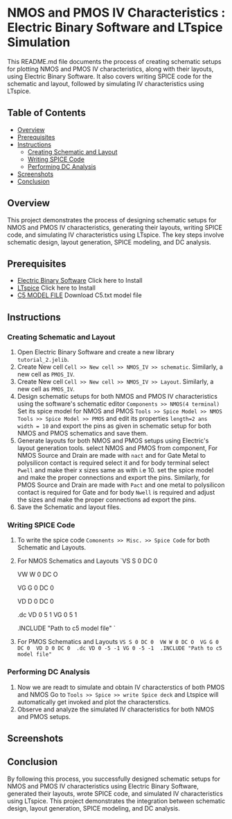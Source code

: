 
# NMOS and PMOS IV Characteristics : Electric Binary Software and LTspice Simulation

This README.md file documents the process of creating schematic setups for plotting NMOS and PMOS IV characteristics, along with their layouts, using Electric Binary Software. It also covers writing SPICE code for the schematic and layout, followed by simulating IV characteristics using LTspice.

## Table of Contents
- [Overview](#overview)
- [Prerequisites](#prerequisites)
- [Instructions](#instructions)
  - [Creating Schematic and Layout](#creating-schematic-and-layout)
  - [Writing SPICE Code](#writing-spice-code)
  - [Performing DC Analysis](#performing-dc-analysis)
- [Screenshots](#screenshots)
- [Conclusion](#conclusion)

## Overview
This project demonstrates the process of designing schematic setups for NMOS and PMOS IV characteristics, generating their layouts, writing SPICE code, and simulating IV characteristics using LTspice. The key steps involve schematic design, layout generation, SPICE modeling, and DC analysis.

## Prerequisites
- [Electric Binary Software](https://link-to-electric.com) Click here to Install
- [LTspice](https://www.analog.com/en/design-center/design-tools-and-calculators/simulation-tools/lts.html) Click here to Install
- [C5 MODEL FILE](http://cmosedu.com/videos/electric/tutorial2/C5_models.txt) Download C5.txt model file 

## Instructions

### Creating Schematic and Layout
1. Open Electric Binary Software and create a new library `tutorial_2.jelib`.
2. Create New cell `Cell >> New cell >> NMOS_IV >> schematic`. Similarly, a new cell as `PMOS_IV`.
3. Create New cell `Cell >> New cell >> NMOS_IV >> Layout`. Similarly, a new cell as `PMOS_IV`.
4. Design schematic setups for both NMOS and PMOS IV characteristics using the software's schematic editor `Components >> NMOS(4 terminal) `
    Set its spice model for NMOS and PMOS  `Tools >> Spice Model >> NMOS` `Tools >> Spice Model >> PMOS` and edit its properties `length=2 ans width = 10`
    and export the pins as given in schematic setup for both NMOS and PMOS schematics and save them.
4. Generate layouts for both NMOS and PMOS setups using Electric's layout generation tools.
    select NMOS and PMOS from component, For NMOS Source and Drain are made with `nact` and for Gate Metal to polysilicon contact is required select it        and for body terminal select `Pwell` and make their x sizes same as with i.e 10. set the spice model and make the proper connections and export the        pins. 
    Similarly, for PMOS Source and Drain are made with `Pact` and one metal to polysilicon contact is required for Gate and for body `Nwell` is required       and adjust the sizes and make the proper connections ad export the pins. 
5. Save the Schematic and layout files.

### Writing SPICE Code
1. To write the spice code `Comonents >> Misc. >> Spice Code` for both Schematic and Layouts.
2. For NMOS Schematics and Layouts 
   `VS S 0 DC 0 

    VW W 0 DC O  

    VG G 0 DC 0  

    VD D 0 DC 0  

    .dc VD 0 5 1 VG 0 5 1  

    .INCLUDE "Path to c5 model file" ` 

2. For PMOS Schematics and Layouts 
   `VS S 0 DC 0 
    VW W 0 DC O 
    VG G 0 DC 0 
    VD D 0 DC 0 
    .dc VD 0 -5 -1 VG 0 -5 -1 
    .INCLUDE "Path to c5 model file" `

### Performing DC Analysis
1. Now we are readt to simulate and obtain IV characterstics of both PMOS and NMOS
   Go to `Tools >> Spice >> write Spice deck` and Ltspice will automatically get invoked and plot the characterstics.
5. Observe and analyze the simulated IV characteristics for both NMOS and PMOS setups.

## Screenshots

## Conclusion
By following this process, you successfully designed schematic setups for NMOS and PMOS IV characteristics using Electric Binary Software, generated their layouts, wrote SPICE code, and simulated IV characteristics using LTspice. This project demonstrates the integration between schematic design, layout generation, SPICE modeling, and DC analysis.
